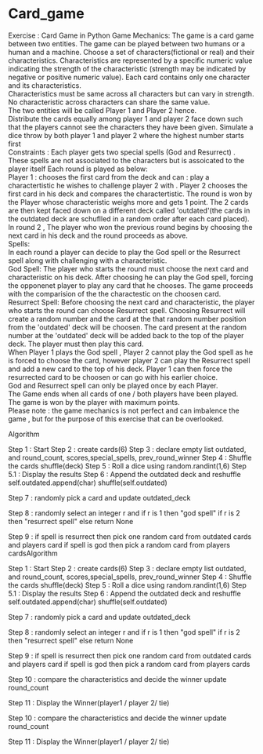 # Card_game

Exercise : Card Game in Python
Game Mechanics: The game is a card game between two entities. The game can be played between two humans or a human and a machine. Choose a set of characters(fictional or real) and their characteristics. Characteristics are represented by a specific numeric value indicating the strength of the characteristic (strength may be indicated by negative or positive numeric value). Each card contains only one character and its characteristics. <br />
Characteristics must be same across all characters but can vary in strength. No characteristic across characters can share the same value. <br />
The two entities will be called Player 1 and Player 2 hence. <br />
Distribute the cards equally among player 1 and player 2 face down such that the players cannot see the characters they have been given. Simulate a dice throw by both player 1 and player 2 where the highest number starts first <br />
Constraints : Each player gets two special spells (God and Resurrect) . These spells are not associated to the characters but is assoicated to the player itself 
Each round is played as below: <br />
Player 1 : chooses the first card from the deck and can : play a charactertistic he wishes to challenge player 2 with . Player 2 chooses the first card in his deck and compares the charactertistic. The round is won by the Player whose characteristic weighs more and gets 1 point. The 2 cards are then kept faced down on a different deck called 'outdated'(the cards in the outdated deck are schuflled in a random order after each card placed). In round 2 , The player who won the previous round begins by choosing the next card in his deck and the round proceeds as above. <br />
Spells: <br />
In each round a player can decide to play the God spell or the Resurrect spell along with challenging with a characteristic. <br />
God Spell: The player who starts the round must choose the next card and characteristic on his deck. After choosing he can play the God spell, forcing the opponenet player to play any card that he chooses. The game proceeds with the comparision of the the charactestic on the choosen card. <br />
Resurrect Spell: Before choosing the next card and characteristic, the player who starts the round can choose Resurrect spell. Choosing Resurrect will create a random number and the card at the that random number position from the 'outdated' deck will be choosen. The card present at the random number at the 'outdated' deck will be added back to the top of the player deck. The player must then play this card. <br />
When Player 1 plays the God spell , Player 2 cannot play the God spell as he is forced to choose the card, however player 2 can play the Resurrect spell and add a new card to the top of his deck. Player 1 can then force the resurrected card to be choosen or can go with his earlier choice. <br />
God and Resurrect spell can only be played once by each Player. <br />
The Game ends when all cards of one / both players have been played. <br />
The game is won by the player with maximum points. <br />
Please note : the game mechanics is not perfect and can imbalence the game , but for the purpose of this exercise that can be overlooked. <br />


Algorithm 

Step 1   :   Start
Step 2   :   create cards(6)
Step 3   :   declare empty list outdated, and round_count, scores,special_spells, prev_round_winner
Step 4   :   Shuffle the cards
             shuffle(deck)
Step 5   :  Roll a dice using 
            random.randint(1,6)
Step 5.1 :  Display the results 
Step 6   :  Append the outdated deck and reshuffle 
            self.outdated.append(char)
            shuffle(self.outdated)
        
Step 7   : randomly pick a card and update outdated_deck

Step 8   : randomly select an integer r and 
           if r is 1 then "god spell"
           if r is 2 then "resurrect spell"
           else return None 

Step 9   : if spell is resurrect then pick one random card from outdated cards and players card 
           if spell is god then pick a random card from players cardsAlgorithm 

Step 1   :   Start
Step 2   :   create cards(6)
Step 3   :   declare empty list outdated, and round_count, scores,special_spells, prev_round_winner
Step 4   :   Shuffle the cards
             shuffle(deck)
Step 5   :  Roll a dice using 
            random.randint(1,6)
Step 5.1 :  Display the results 
Step 6   :  Append the outdated deck and reshuffle 
            self.outdated.append(char)
            shuffle(self.outdated)
        
Step 7   : randomly pick a card and update outdated_deck

Step 8   : randomly select an integer r and 
           if r is 1 then "god spell"
           if r is 2 then "resurrect spell"
           else return None 

Step 9   : if spell is resurrect then pick one random card from outdated cards and players card 
           if spell is god then pick a random card from players cards

Step 10  : compare the characteristics and decide the winner update round_count 
           
Step 11  :  Display the Winner(player1 / player 2/ tie)    


Step 10  : compare the characteristics and decide the winner update round_count 
           
Step 11  :  Display the Winner(player1 / player 2/ tie)    
